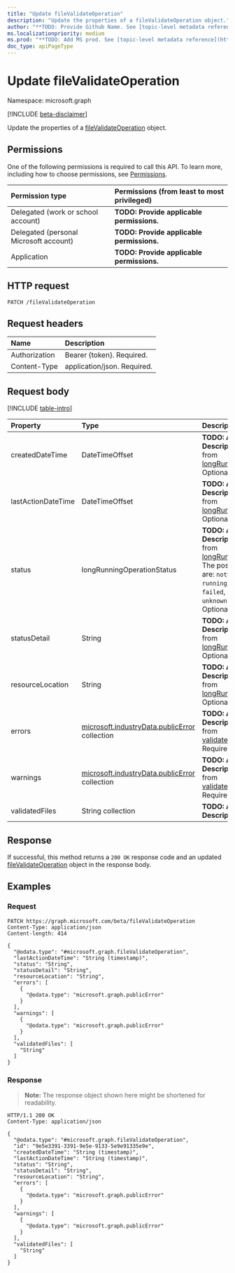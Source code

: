 ```yaml
---
title: "Update fileValidateOperation"
description: "Update the properties of a fileValidateOperation object."
author: "**TODO: Provide Github Name. See [topic-level metadata reference](https://msgo.azurewebsites.net/add/document/guidelines/metadata.html#topic-level-metadata)**"
ms.localizationpriority: medium
ms.prod: "**TODO: Add MS prod. See [topic-level metadata reference](https://msgo.azurewebsites.net/add/document/guidelines/metadata.html#topic-level-metadata)**"
doc_type: apiPageType
---
```


# Update fileValidateOperation
Namespace: microsoft.graph

[!INCLUDE [beta-disclaimer](../../includes/beta-disclaimer.md)]

Update the properties of a [fileValidateOperation](../resources/filevalidateoperation.md) object.

## Permissions
One of the following permissions is required to call this API. To learn more, including how to choose permissions, see [Permissions](/graph/permissions-reference).

|Permission type|Permissions (from least to most privileged)|
|:---|:---|
|Delegated (work or school account)|**TODO: Provide applicable permissions.**|
|Delegated (personal Microsoft account)|**TODO: Provide applicable permissions.**|
|Application|**TODO: Provide applicable permissions.**|

## HTTP request

<!-- {
  "blockType": "ignored"
}
-->
``` http
PATCH /fileValidateOperation
```

## Request headers
|Name|Description|
|:---|:---|
|Authorization|Bearer {token}. Required.|
|Content-Type|application/json. Required.|

## Request body
[!INCLUDE [table-intro](../../includes/update-property-table-intro.md)]


|Property|Type|Description|
|:---|:---|:---|
|createdDateTime|DateTimeOffset|**TODO: Add Description** Inherited from [longRunningOperation](../resources/longrunningoperation.md). Optional.|
|lastActionDateTime|DateTimeOffset|**TODO: Add Description** Inherited from [longRunningOperation](../resources/longrunningoperation.md). Optional.|
|status|longRunningOperationStatus|**TODO: Add Description** Inherited from [longRunningOperation](../resources/longrunningoperation.md). The possible values are: `notStarted`, `running`, `succeeded`, `failed`, `unknownFutureValue`. Optional.|
|statusDetail|String|**TODO: Add Description** Inherited from [longRunningOperation](../resources/longrunningoperation.md). Optional.|
|resourceLocation|String|**TODO: Add Description** Inherited from [longRunningOperation](../resources/longrunningoperation.md). Optional.|
|errors|[microsoft.industryData.publicError](../resources/publicerror.md) collection|**TODO: Add Description** Inherited from [validateOperation](../resources/validateoperation.md). Required.|
|warnings|[microsoft.industryData.publicError](../resources/publicerror.md) collection|**TODO: Add Description** Inherited from [validateOperation](../resources/validateoperation.md). Required.|
|validatedFiles|String collection|**TODO: Add Description** Required.|



## Response

If successful, this method returns a `200 OK` response code and an updated [fileValidateOperation](../resources/filevalidateoperation.md) object in the response body.

## Examples

### Request
<!-- {
  "blockType": "request",
  "name": "update_filevalidateoperation"
}
-->
``` http
PATCH https://graph.microsoft.com/beta/fileValidateOperation
Content-Type: application/json
Content-length: 414

{
  "@odata.type": "#microsoft.graph.fileValidateOperation",
  "lastActionDateTime": "String (timestamp)",
  "status": "String",
  "statusDetail": "String",
  "resourceLocation": "String",
  "errors": [
    {
      "@odata.type": "microsoft.graph.publicError"
    }
  ],
  "warnings": [
    {
      "@odata.type": "microsoft.graph.publicError"
    }
  ],
  "validatedFiles": [
    "String"
  ]
}
```


### Response
>**Note:** The response object shown here might be shortened for readability.
<!-- {
  "blockType": "response",
  "truncated": true
}
-->
``` http
HTTP/1.1 200 OK
Content-Type: application/json

{
  "@odata.type": "#microsoft.graph.fileValidateOperation",
  "id": "9e5e3391-3391-9e5e-9133-5e9e91335e9e",
  "createdDateTime": "String (timestamp)",
  "lastActionDateTime": "String (timestamp)",
  "status": "String",
  "statusDetail": "String",
  "resourceLocation": "String",
  "errors": [
    {
      "@odata.type": "microsoft.graph.publicError"
    }
  ],
  "warnings": [
    {
      "@odata.type": "microsoft.graph.publicError"
    }
  ],
  "validatedFiles": [
    "String"
  ]
}
```

